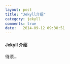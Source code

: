 ```yaml
---
layout: post
title: "Jekyll介绍"
category: jekyll
comments: true
date:   2014-09-12 09:38:51
---
```


#### Jekyll 介绍

待须...

